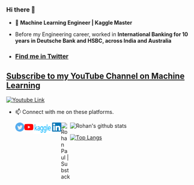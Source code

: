 ### Hi there 👋

- 🔭 **Machine Learning Engineer | Kaggle Master**

- Before my Engineering career, worked in **International Banking for 10 years in Deutsche Bank and HSBC, across India and Australia**

- ### [Find me in Twitter](https://twitter.com/rohanpaul_ai)

## [Subscribe to my YouTube Channel on Machine Learning](https://www.youtube.com/c/RohanPaul-AI/featured)

[logo]: https://github.com/rohan-paul/MachineLearning-DeepLearning-Code-for-my-YouTube-Channel/blob/master/assets/Youtube_Cover.jpg

[![Youtube Link][logo]](https://www.youtube.com/c/RohanPaul-AI/featured) &nbsp;
 
 

- 📫 Connect with me on these platforms.
  

   <a href="https://twitter.com/rohanpaul_ai">
    <img align="left" alt="Rohan Paul | Twitter" width="24px" src="https://github.com/rohan-paul/rohan-paul/blob/master/assets/twitter.svg" />
  </a>

  <a href="https://www.youtube.com/channel/UC0_a8SNpTFkmVv5SLMs1CIA/videos">
    <img align="left" alt="Rohan Paul | Youtube" width="24px" src="https://github.com/rohan-paul/rohan-paul/blob/master/assets/youtube.svg" />
  </a>

   <a href="https://www.kaggle.com/paulrohan2020">
    <img align="left" alt="Rohan Paul | Kaggle" width="50px" height="30px" src="https://github.com/rohan-paul/rohan-paul/blob/master/assets/kaggle.png" />
   </a>
   
   <a href="https://www.linkedin.com/in/rohan-paul-b27285129/">
    <img align="left" alt="Rohan Paul | Linkedin" width="24px" src="https://github.com/rohan-paul/rohan-paul/blob/master/assets/Linkedin.svg" />
  </a>
  
  <a href="https://rohanpaul.substack.com/">
    <img align="left" alt="Rohan Paul | Substack" width="24px" src="https://github.com/rohan-paul/MachineLearning-DeepLearning-Code-for-my-YouTube-Channel/blob/master/assets/substack.png" />
  </a>   

![Rohan's github stats](https://github-readme-stats.vercel.app/api?username=rohan-paul&count_private=true&show_icons=true&theme=radical)

[![Top Langs](https://github-readme-stats.vercel.app/api/top-langs/?username=rohan-paul)](https://github.com/rohan-paul/github-readme-stats)
